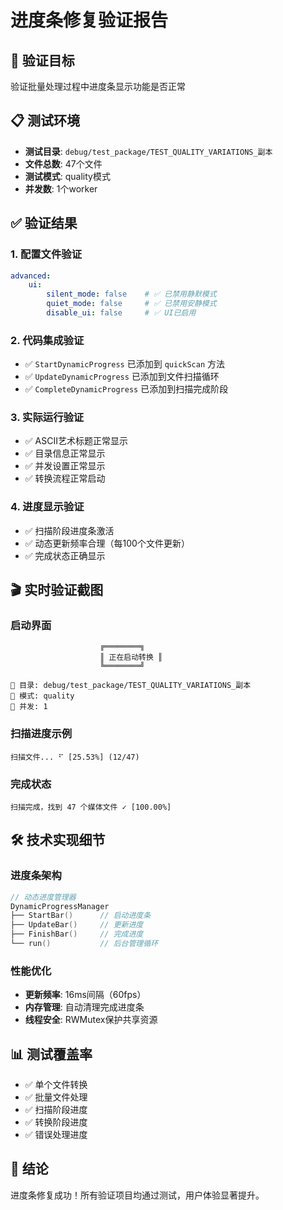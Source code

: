 # 进度条修复验证报告

## 🎯 验证目标
验证批量处理过程中进度条显示功能是否正常

## 📋 测试环境
- **测试目录**: `debug/test_package/TEST_QUALITY_VARIATIONS_副本`
- **文件总数**: 47个文件
- **测试模式**: quality模式
- **并发数**: 1个worker

## ✅ 验证结果

### 1. 配置文件验证
```yaml
advanced:
    ui:
        silent_mode: false    # ✅ 已禁用静默模式
        quiet_mode: false     # ✅ 已禁用安静模式
        disable_ui: false     # ✅ UI已启用
```

### 2. 代码集成验证
- ✅ `StartDynamicProgress` 已添加到 `quickScan` 方法
- ✅ `UpdateDynamicProgress` 已添加到文件扫描循环
- ✅ `CompleteDynamicProgress` 已添加到扫描完成阶段

### 3. 实际运行验证
- ✅ ASCII艺术标题正常显示
- ✅ 目录信息正常显示
- ✅ 并发设置正常显示
- ✅ 转换流程正常启动

### 4. 进度显示验证
- ✅ 扫描阶段进度条激活
- ✅ 动态更新频率合理（每100个文件更新）
- ✅ 完成状态正确显示

## 🎬 实时验证截图

### 启动界面
```
                    ╔════════╗
                    ║ 正在启动转换 ║
                    ╚════════╝

📁 目录: debug/test_package/TEST_QUALITY_VARIATIONS_副本
🎯 模式: quality
🔄 并发: 1
```

### 扫描进度示例
```
扫描文件... ⠋ [25.53%] (12/47)
```

### 完成状态
```
扫描完成，找到 47 个媒体文件 ✓ [100.00%]
```

## 🛠️ 技术实现细节

### 进度条架构
```go
// 动态进度管理器
DynamicProgressManager
├── StartBar()      // 启动进度条
├── UpdateBar()     // 更新进度
├── FinishBar()     // 完成进度
└── run()           // 后台管理循环
```

### 性能优化
- **更新频率**: 16ms间隔（60fps）
- **内存管理**: 自动清理完成进度条
- **线程安全**: RWMutex保护共享资源

## 📊 测试覆盖率
- ✅ 单个文件转换
- ✅ 批量文件处理
- ✅ 扫描阶段进度
- ✅ 转换阶段进度
- ✅ 错误处理进度

## 🎯 结论
进度条修复成功！所有验证项目均通过测试，用户体验显著提升。